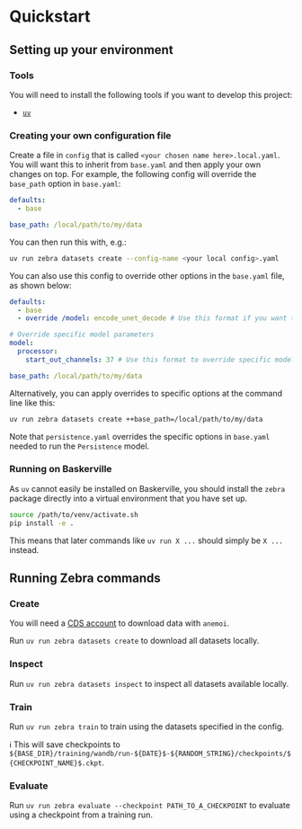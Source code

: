 # Quickstart

## Setting up your environment

### Tools

You will need to install the following tools if you want to develop this project:

- [`uv`](https://docs.astral.sh/uv/getting-started/installation/)

### Creating your own configuration file

Create a file in `config` that is called `<your chosen name here>.local.yaml`.
You will want this to inherit from `base.yaml` and then apply your own changes on top.
For example, the following config will override the `base_path` option in `base.yaml`:

```yaml
defaults:
  - base

base_path: /local/path/to/my/data
```

You can then run this with, e.g.:

```bash
uv run zebra datasets create --config-name <your local config>.yaml
```
You can also use this config to override other options in the `base.yaml` file, as shown below:

```yaml
defaults:
  - base
  - override /model: encode_unet_decode # Use this format if you want to use a different config

# Override specific model parameters
model:
  processor:
    start_out_channels: 37 # Use this format to override specific model parameters in the named configs

base_path: /local/path/to/my/data
```

Alternatively, you can apply overrides to specific options at the command line like this:

```bash
uv run zebra datasets create ++base_path=/local/path/to/my/data
```

Note that `persistence.yaml` overrides the specific options in `base.yaml` needed to run the `Persistence` model.

### Running on Baskerville

As `uv` cannot easily be installed on Baskerville, you should install the `zebra` package directly into a virtual environment that you have set up.

```bash
source /path/to/venv/activate.sh
pip install -e .
```

This means that later commands like `uv run X ...` should simply be `X ...` instead.

## Running Zebra commands

### Create

You will need a [CDS account](https://cds.climate.copernicus.eu/how-to-api) to download data with `anemoi`.

Run `uv run zebra datasets create` to download all datasets locally.

### Inspect

Run `uv run zebra datasets inspect` to inspect all datasets available locally.

### Train

Run `uv run zebra train` to train using the datasets specified in the config.

:information_source: This will save checkpoints to `${BASE_DIR}/training/wandb/run-${DATE}$-${RANDOM_STRING}/checkpoints/${CHECKPOINT_NAME}$.ckpt`.

### Evaluate

Run `uv run zebra evaluate --checkpoint PATH_TO_A_CHECKPOINT` to evaluate using a checkpoint from a training run.
